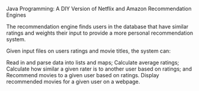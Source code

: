 Java Programming: A DIY Version of Netflix and Amazon Recommendation Engines

The recommendation engine finds users in the database that have similar ratings and weights their input to provide a more personal recommendation system.

Given input files on users ratings and movie titles, the system can:

Read in and parse data into lists and maps;
Calculate average ratings;
Calculate how similar a given rater is to another user based on ratings; and
Recommend movies to a given user based on ratings.
Display recommended movies for a given user on a webpage.
